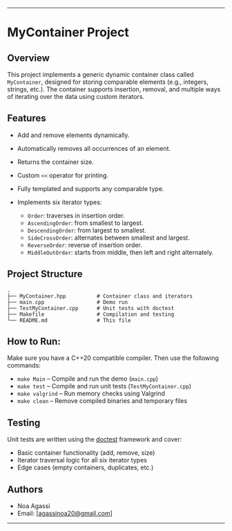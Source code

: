 
---

# MyContainer Project

## Overview

This project implements a generic dynamic container class called `MyContainer`, designed for storing comparable elements (e.g., integers, strings, etc.).
The container supports insertion, removal, and multiple ways of iterating over the data using custom iterators.

## Features

* Add and remove elements dynamically.
* Automatically removes all occurrences of an element.
* Returns the container size.
* Custom `<<` operator for printing.
* Fully templated and supports any comparable type.
* Implements six iterator types:

  * `Order`: traverses in insertion order.
  * `AscendingOrder`: from smallest to largest.
  * `DescendingOrder`: from largest to smallest.
  * `SideCrossOrder`: alternates between smallest and largest.
  * `ReverseOrder`: reverse of insertion order.
  * `MiddleOutOrder`: starts from middle, then left and right alternately.

## Project Structure

```
.
├── MyContainer.hpp          # Container class and iterators
├── main.cpp                 # Demo run
├── TestMyContainer.cpp      # Unit tests with doctest
├── Makefile                 # Compilation and testing
└── README.md                # This file
```

## How to Run:

Make sure you have a C++20 compatible compiler. Then use the following commands:

* `make Main` – Compile and run the demo (`main.cpp`)
* `make test` – Compile and run unit tests (`TestMyContainer.cpp`)
* `make valgrind` – Run memory checks using Valgrind
* `make clean` – Remove compiled binaries and temporary files



## Testing

Unit tests are written using the [doctest](https://github.com/doctest/doctest) framework and cover:

* Basic container functionality (add, remove, size)
* Iterator traversal logic for all six iterator types
* Edge cases (empty containers, duplicates, etc.)


## Authors

* Noa Agassi
* Email: \[[agassinoa20@gmail.com](mailto:your@email.com)]

---

